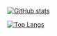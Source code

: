 [![GitHub stats](https://github-readme-stats.vercel.app/api?username=U1F605&show_icons=true&count_private=true&theme=vue)](https://github.com/U1F605/Profiles)

[![Top Langs](https://github-readme-stats.vercel.app/api/top-langs/?username=U1F605&layout=compact&theme=vue)](https://github.com/vmessocket/vmessocket)
